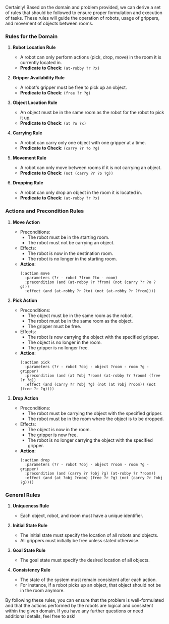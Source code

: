 Certainly! Based on the domain and problem provided, we can derive a set of rules that should be followed to ensure proper formulation and execution of tasks. These rules will guide the operation of robots, usage of grippers, and movement of objects between rooms.

### Rules for the Domain

1. **Robot Location Rule**
   - A robot can only perform actions (pick, drop, move) in the room it is currently located in.
   - **Predicate to Check**: `(at-robby ?r ?x)`

2. **Gripper Availability Rule**
   - A robot's gripper must be free to pick up an object.
   - **Predicate to Check**: `(free ?r ?g)`

3. **Object Location Rule**
   - An object must be in the same room as the robot for the robot to pick it up.
   - **Predicate to Check**: `(at ?o ?x)`

4. **Carrying Rule**
   - A robot can carry only one object with one gripper at a time.
   - **Predicate to Check**: `(carry ?r ?o ?g)`

5. **Movement Rule**
   - A robot can only move between rooms if it is not carrying an object.
   - **Predicate to Check**: `(not (carry ?r ?o ?g))`

6. **Dropping Rule**
   - A robot can only drop an object in the room it is located in.
   - **Predicate to Check**: `(at-robby ?r ?x)`

### Actions and Precondition Rules

1. **Move Action**
   - Preconditions:
     - The robot must be in the starting room.
     - The robot must not be carrying an object.
   - Effects:
     - The robot is now in the destination room.
     - The robot is no longer in the starting room.
   - **Action**:
     ```pddl
     (:action move
       :parameters (?r - robot ?from ?to - room)
       :precondition (and (at-robby ?r ?from) (not (carry ?r ?o ?g)))
       :effect (and (at-robby ?r ?to) (not (at-robby ?r ?from))))
     ```

2. **Pick Action**
   - Preconditions:
     - The object must be in the same room as the robot.
     - The robot must be in the same room as the object.
     - The gripper must be free.
   - Effects:
     - The robot is now carrying the object with the specified gripper.
     - The object is no longer in the room.
     - The gripper is no longer free.
   - **Action**:
     ```pddl
     (:action pick
       :parameters (?r - robot ?obj - object ?room - room ?g - gripper)
       :precondition (and (at ?obj ?room) (at-robby ?r ?room) (free ?r ?g))
       :effect (and (carry ?r ?obj ?g) (not (at ?obj ?room)) (not (free ?r ?g))))
     ```

3. **Drop Action**
   - Preconditions:
     - The robot must be carrying the object with the specified gripper.
     - The robot must be in the room where the object is to be dropped.
   - Effects:
     - The object is now in the room.
     - The gripper is now free.
     - The robot is no longer carrying the object with the specified gripper.
   - **Action**:
     ```pddl
     (:action drop
       :parameters (?r - robot ?obj - object ?room - room ?g - gripper)
       :precondition (and (carry ?r ?obj ?g) (at-robby ?r ?room))
       :effect (and (at ?obj ?room) (free ?r ?g) (not (carry ?r ?obj ?g))))
     ```

### General Rules

1. **Uniqueness Rule**
   - Each object, robot, and room must have a unique identifier.

2. **Initial State Rule**
   - The initial state must specify the location of all robots and objects.
   - All grippers must initially be free unless stated otherwise.

3. **Goal State Rule**
   - The goal state must specify the desired location of all objects.

4. **Consistency Rule**
   - The state of the system must remain consistent after each action.
   - For instance, if a robot picks up an object, that object should not be in the room anymore.

By following these rules, you can ensure that the problem is well-formulated and that the actions performed by the robots are logical and consistent within the given domain. If you have any further questions or need additional details, feel free to ask!